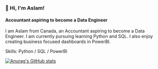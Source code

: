 ### 👋 Hi, I'm Aslam!
#### Accountant aspiring to become a Data Engineer

I am Aslam from Canada, an Accountant aspiring to become a Data Engineer. I am currently pursuing learning Python and SQL.
I also enjoy creating business focused dashboards in PowerBI.

Skills: Python / SQL / PowerBI

[![Anurag's GitHub stats](https://github-readme-stats.vercel.app/api?username=aslamfaleel)](https://github.com/anuraghazra/github-readme-stats)


<!--
**aslamfaleel/aslamfaleel** is a ✨ _special_ ✨ repository because its `README.md` (this file) appears on your GitHub profile.

Here are some ideas to get you started:

- 🔭 I’m currently working on Python and SQL.
- 🌱 I’m currently learning Python and SQL.
- 👯 I’m looking to collaborate on Python and SQL.
- 🤔 I’m looking for help with ...
- 💬 Ask me about Python and SQL
- 📫 How to reach me: aslamfaleel@outlook.com  
- 😄 Pronouns: He/Him
- ⚡ Fun fact: ...
-->
